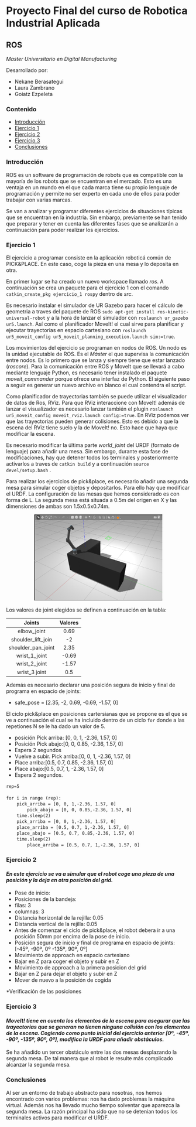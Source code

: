 # Proyecto Final del curso de Robotica Industrial Aplicada
## ROS
*Master Universitario en Digital Manufacturing*

Desarrollado por:
* Nekane Berasategui
* Laura Zambrano
* Goiatz Ezpeleta


### Contenido
- [Introducción](https://github.com/team-GLN/Robotica_ROS/blob/main/README.md#introducci%C3%B3n)
- [Ejercicio 1](https://github.com/team-GLN/Robotica_ROS/blob/main/README.md#ejercicio-1)
- [Ejercicio 2](https://github.com/team-GLN/Robotica_ROS/blob/UR/README.md#ejercicio-2)
- [Ejercicio 3](https://github.com/team-GLN/Robotica_ROS/blob/UR/README.md#ejercicio-3)
- [Conclusiones](https://github.com/team-GLN/Robotica_ROS/blob/UR/README.md#conclusiones)


### Introducción

ROS es un software de programación de robots que es compatible con la mayoría de los robots que se encuentran en el mercado. Esto es una ventaja en un mundo en el que cada marca tiene su propio lenguaje de programación y permite no ser experto en cada uno de ellos para poder trabajar con varias marcas.

Se van a analizar y programar diferentes ejercicios de situaciones típicas que se encuentran en la industria. Sin embargo, previamente se han tenido que preparar y tener en cuenta las diferentes fases que se analizarán a continuación para poder realizar los ejercicios.


### Ejercicio 1

El ejercicio a programar consiste en la aplicación roboticá común de PICK&PLACE. En este caso, coge la pieza en una mesa y lo deposita en otra.

En primer lugar se ha creado un nuevo workspace llamado *ros*. A continuación se crea un paquete para el ejercicio 1 con el comando  ```catkin_create_pkg ejercicio_1 rospy``` dentro de *src*.

Es necesario instalar el simulador de UR Gazebo para hacer el cálculo de geometria a traves del paquete de ROS ```sudo apt-get install ros-kinetic-universal-robot``` y a la hora de lanzar el simulador con ```roslaunch ur_gazebo ur5.launch```. Así como el planificador MoveIt! el cual sirve para planificar y ejecutar trayectorias en espacio cartesiano con ```roslaunch ur5_moveit_config ur5_moveit_planning_execution.launch sim:=true```. 

Los movimientos del ejercicio se programan en nodos de ROS. Un nodo es la unidad ejecutable de ROS. Es el *Máster* el que supervisa la comunicación entre nodos. Es lo primero que se lanza y siempre tiene que estar lanzado (*roscore*). Para la comunicación entre ROS y MoveIt que se llevará a cabo mediante lenguaje Python, es necesario tener instalado el paquete *moveit_commander* porque ofrece una interfaz de Python. El siguiente paso a seguir es generar un nuevo archivo en blanco el cual contendra el script.

Como planificador de trayectorias también se puede utilizar el visualizador de datos de Ros, RViz. Para que RViz interaccione con MoveIt! además de lanzar el visualizador es necesario lanzar también el plugin ```roslaunch ur5_moveit_config moveit_rviz.launch config:=true```. En RViz podemos ver que las trayectorias pueden generar colisiones. Esto es debido a que la escena del RViz tiene suelo y la de MoveIt! no. Esto hace que haya que modificar la escena. 

Es necesario modificar la última parte *world_joint* del URDF (formato de lenguaje) para añadir una mesa. Sin embargo, durante esta fase de modificaciones, hay que detener todos los terminales y posteriormente activarlos a traves de ```catkin build``` y a continuación ```source devel/setup.bash``` . 





Para realizar los ejercicios de pick&place, es necesario añadir una segunda mesa para simular coger objetos y depositarlos. Para ello hay que modificar el URDF. La configuración de las mesas que hemos considerado es con forma de L. La segunda mesa está situada a 0.5m del origen en X y las dimensiones de ambas son 1.5x0.5x0.74m.


    
  <p align="center">
    <img src = /Fotos/1.jpg width="350">
</p>


Los valores de joint elegidos se definen a continuación en la tabla:

| Joints            | Valores      | 
| :----------------:|:------------:|
| elbow_joint       | 0.69         |      
| shoulder_lift_join| -2           |                                        
| shoulder_pan_joint| 2.35         |                                   
| wrist_1_joint     | -0.69        |                               
| wrist_2_joint     | -1.57        | 
| wrist_3 joint     | 0.5          |

Además es necesario declarar una posición segura de inicio y final de programa en espacio de joints:

* safe_pose = [2.35, -2, 0.69, -0.69, -1.57, 0]

El ciclo pick&place en posiciones cartersianas que se propone es el que se ve a continuación el cual se ha incluido dentro de un ciclo ```for``` donde a las repetiones  N  se le ha dado un valor de 5.
* posición Pick arriba: [0, 0, 1, -2.36, 1.57, 0]
* Posición Pick abajo:[0, 0, 0.85, -2.36, 1.57, 0]
* Espera 2 segundos
* Vuelve a subir. Pick arriba:[0, 0, 1, -2.36, 1.57, 0]
* Place arriba:[0.5, 0.7, 0.85, -2.36, 1.57, 0]
* Place abajo:[0.5, 0.7, 1, -2.36, 1.57, 0]
* Espera 2 segundos.


```
rep=5

for i in range (rep):
	pick_arriba = [0, 0, 1,-2.36, 1.57, 0]
        pick_abajo = [0, 0, 0.85,-2.36, 1.57, 0]
	time.sleep(2)
	pick_arriba = [0, 0, 1,-2.36, 1.57, 0]
	place_arriba = [0.5, 0.7, 1,-2.36, 1.57, 0]
	place_abajo = [0.5, 0.7, 0.85,-2.36, 1.57, 0]
	time.sleep(2)
        place_arriba = [0.5, 0.7, 1,-2.36, 1.57, 0] 
```   


### Ejercicio 2

#### *En este ejercicio se va a simular que el robot coge una pieza de una posición y la deja en otra posición del grid.*

* Pose de inicio:
* Posiciones de la bandeja:
* filas: 3
* columnas: 3
* Distancia horizontal de la rejilla: 0.05
* Distancia vertical de la rejilla: 0.05
* Antes de comenzar el ciclo de pick&place, el robot debera ir a una posición 50mm por encima de la pose de inicio.
* Posición segura de inicio y final de programa en espacio de joints: [-45º, -90º, 0º -135º, 90º, 0º]
* Movimiento de approach en espacio cartesiano
* Bajar en Z para coger el objeto y subir en Z
* Movimiento de approach a la primera posicion del grid
* Bajar en Z para dejar el objeto y subir en Z
* Mover de nuevo a la posición de cogida

*Verificación de las posiciones

### Ejercicio 3

#### *MoveIt! tiene en cuenta los elementos de la escena para asegurar que las trayectorias que se generan no tienen ninguna colisión con los elementos de la escena. Cogiendo como punto inicial del ejercicio anterior [0º, -45º, -90º, -135º, 90º, 0º], modifica la URDF para añadir obstáculos.*

Se ha añadido un tercer obstáculo entre las dos mesas desplazando la segunda mesa. De tal manera que al robot le resulte más complicado alcanzar la segunda mesa. 

### Conclusiones

Al ser un entorno de trabajo abstracto para nosotras, nos hemos encontrado con varios problemas: nos ha dado problemas la máquina virtual. Además nos ha llevado mucho tiempo solventar que aparezca la segunda mesa. La razón principal ha sido que no se detenian todos los terminales activos para modificar el URDF.
